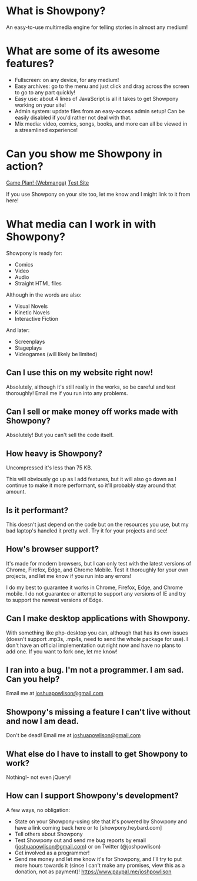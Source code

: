 # What is Showpony?

An easy-to-use multimedia engine for telling stories in almost any medium!

# What are some of its awesome features?

* Fullscreen: on any device, for any medium!
* Easy archives: go to the menu and just click and drag across the screen to go to any part quickly!
* Easy use: about 4 lines of JavaScript is all it takes to get Showpony working on your site!
* Admin system: update files from an easy-access admin setup! Can be easily disabled if you'd rather not deal with that.
* Mix media: video, comics, songs, books, and more can all be viewed in a streamlined experience!

# Can you show me Showpony in action?

[Game Plan! (Webmanga)](http://gameplanmanga.com/)
[Test Site](https://showpony.heybard.com/)

If you use Showpony on your site too, let me know and I might link to it from here!

# What media can I work in with Showpony?

Showpony is ready for:

* Comics
* Video
* Audio
* Straight HTML files

Although in the words are also:

* Visual Novels
* Kinetic Novels
* Interactive Fiction

And later:

* Screenplays
* Stageplays
* Videogames (will likely be limited)

## Can I use this on my website right now!

Absolutely, although it's still really in the works, so be careful and test thoroughly! Email me if you run into any problems.

## Can I sell or make money off works made with Showpony?

Absolutely! But you can't sell the code itself.

## How heavy is Showpony?

Uncompressed it's less than 75 KB.

This will obviously go up as I add features, but it will also go down as I continue to make it more performant, so it'll probably stay around that amount.

## Is it performant?

This doesn't just depend on the code but on the resources you use, but my bad laptop's handled it pretty well. Try it for your projects and see!

## How's browser support?

It's made for modern browsers, but I can only test with the latest versions of Chrome, Firefox, Edge, and Chrome Mobile. Test it thoroughly for your own projects, and let me know if you run into any errors!

I do my best to guarantee it works in Chrome, Firefox, Edge, and Chrome mobile. I do not guarantee or attempt to support any versions of IE and try to support the newest versions of Edge.

## Can I make desktop applications with Showpony.

With something like php-desktop you can, although that has its own issues (doesn't support .mp3s, .mp4s, need to send the whole package for use). I don't have an official implementation out right now and have no plans to add one. If you want to fork one, let me know!

## I ran into a bug. I'm not a programmer. I am sad. Can you help?

Email me at joshuapowlison@gmail.com

## Showpony's missing a feature I can't live without and now I am dead.

Don't be dead! Email me at joshuapowlison@gmail.com

## What else do I have to install to get Showpony to work?

Nothing!- not even jQuery!

## How can I support Showpony's development?

A few ways, no obligation:

* State on your Showpony-using site that it's powered by Showpony and have a link coming back here or to [showpony.heybard.com]
* Tell others about Showpony
* Test Showpony out and send me bug reports by email (joshuapowlison@gmail.com) or on Twitter (@joshpowlison)
* Get involved as a programmer!
* Send me money and let me know it's for Showpony, and I'll try to put more hours towards it (since I can't make any promises, view this as a donation, not as payment)! https://www.paypal.me/joshpowlison